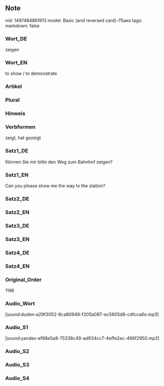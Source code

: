 ## Note
nid: 1497484861913
model: Basic (and reversed card)-75aea
tags: 
markdown: false

### Wort_DE
zeigen

### Wort_EN
to show / to demonstrate

### Artikel


### Plural


### Hinweis


### Verbformen
zeigt, hat gezeigt

### Satz1_DE
Können Sie mir bitte den Weg zum Bahnhof zeigen?

### Satz1_EN
Can you please show me the way to the station?

### Satz2_DE


### Satz2_EN


### Satz3_DE


### Satz3_EN


### Satz4_DE


### Satz4_EN


### Original_Order
1196

### Audio_Wort
[sound:duden-a29f3052-8ca80949-f205a087-ec5605d9-cdfcca6e.mp3]

### Audio_S1
[sound:yandex-ef98e5a8-75338c49-ad934cc7-4effe2ec-466f2950.mp3]

### Audio_S2


### Audio_S3


### Audio_S4

